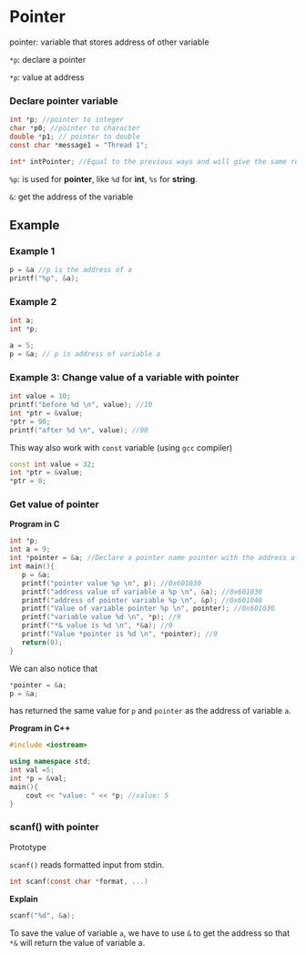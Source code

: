 # Pointer

pointer: variable that stores address of other variable

``*p``: declare a pointer

``*p``: value at address

### Declare pointer variable

```c
int *p; //pointer to integer
char *p0; //pointer to character
double *p1; // pointer to double
const char *message1 = "Thread 1";

int* intPointer; //Equal to the previous ways and will give the same result
```

``%p``: is used for **pointer**, like ``%d`` for **int**, ``%s`` for **string**.

``&``: get the address of the variable

## Example

### Example 1

```c
p = &a //p is the address of a
printf("%p", &a);
```

### Example 2

```c
int a;
int *p;

a = 5;
p = &a; // p is address of variable a
```

### Example 3: Change value of a variable with pointer

```cpp
int value = 10;
printf("before %d \n", value); //10
int *ptr = &value;
*ptr = 90;
printf("after %d \n", value); //90
```

This way also work with ``const`` variable (using ``gcc`` compiler)

```cpp
const int value = 32;
int *ptr = &value;
*ptr = 0;
```

### Get value of pointer

**Program in C**

```c
int *p;
int a = 9;
int *pointer = &a; //Declare a pointer name pointer with the address of variable a
int main(){
   p = &a;
   printf("pointer value %p \n", p); //0x601030
   printf("address value of variable a %p \n", &a); //0x601030
   printf("address of pointer variable %p \n", &p); //0x601048
   printf("Value of variable pointer %p \n", pointer); //0x601030
   printf("variable value %d \n", *p); //9
   printf("*& value is %d \n", *&a); //9
   printf("Value *pointer is %d \n", *pointer); //9
   return(0);
}
```

We can also notice that

```c
*pointer = &a;
p = &a;
```

has returned the same value for ``p`` and ``pointer`` as the address of variable ``a``.

**Program in C++**

```c++
#include <iostream>

using namespace std;
int val =5;
int *p = &val;
main(){
	cout << "value: " << *p; //value: 5
}
```

### scanf() with pointer

Prototype

``scanf()`` reads formatted input from stdin.

```c
int scanf(const char *format, ...)
```

**Explain**

```c
scanf("%d", &a);
```

To save the value of variable ``a``, we have to use ``&`` to get the address so that ``*&`` will return the value of variable a.
